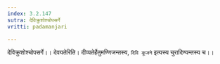 ```yaml
---
index: 3.2.147
sutra: देविक्रुशोश्चोपसर्गे
vritti: padamanjari

---
```

देविक्रुशोश्चोपसर्गे।। देवयतेरिति। दीव्यतेर्हेतुमण्णिजन्तस्य, `दिवि कूजने` इत्यस्य चुरादिण्यन्तस्य च।।